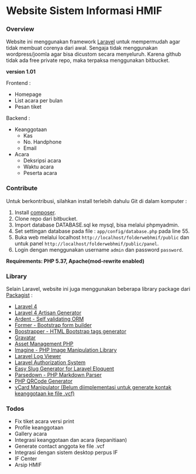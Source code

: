 # Website Sistem Informasi HMIF

### Overview

Website ini menggunakan framework [Laravel](http://laravel.com/docs/quick) untuk mempermudah agar tidak membuat corenya dari awal. Sengaja tidak menggunakan wordpress/joomla agar bisa dicustom secara menyeluruh. Karena github tidak ada free private repo, maka terpaksa menggunakan bitbucket.

**version 1.01**

Frontend :

- Homepage
- List acara per bulan
- Pesan tiket 

Backend :

- Keanggotaan
    - Kas
    - No. Handphone
    - Email
- Acara
    - Deksripsi acara
    - Waktu acara
    - Peserta acara

### Contribute

Untuk berkontribusi, silahkan install terlebih dahulu Git di dalam komputer : 

1. Install [composer](https://getcomposer.org/Composer-Setup.exe).
2. Clone repo dari bitbucket.
3. Import database DATABASE.sql ke mysql, bisa melalui phpmyadmin.
4. Set settingan database pada file : `app/config/database.php` pada line 55.
5. Buka web melalui localhost `http://localhost/folderwebhmif/public` dan untuk panel `http://localhost/folderwebhmif/public/panel`.
6. Login dengan menggunakan username `admin` dan password `password`.

**Requirements: PHP 5.37, Apache(mod-rewrite enabled)**

### Library

Selain Laravel, website ini juga menggunakan beberapa library package dari [Packagist](http://packagist.org) : 

- [Laravel 4](http://laravel.com/docs/quick)
- [Laravel 4 Artisan Generator](https://github.com/JeffreyWay/Laravel-4-Generators)
- [Ardent - Self validating ORM](https://github.com/laravelbook/ardent)
- [Former - Bootstrap form builder](https://github.com/Anahkiasen/former)
- [Boostrapper - HTML Bootstrap tags generator](https://github.com/patricktalmadge/bootstrapper)
- [Gravatar](https://github.com/thomaswelton/laravel-gravatar)
- [Asset Management PHP](https://github.com/kriswallsmith/assetic)
- [Imagine - PHP Image Manipulation Library](https://github.com/Intervention/image)
- [Laravel Log Viewer](https://github.com/mikemand/logviewer)
- [Laravel Authorization System](https://github.com/machuga/authority-l4)
- [Easy Slug Generator for Laravel Eloquent](https://github.com/cviebrock/eloquent-sluggable)
- [Parsedown - PHP Markdown Parser](https://github.com/erusev/parsedown)
- [PHP QRCode Generator](https://github.com/endroid/QrCode)
- [vCard Manipulator (Belum diimplementasi untuk generate kontak keanggotaan ke file .vcf)](https://github.com/fruux/sabre-vobject)

### Todos

- Fix tiket acara versi print
- Profile keanggotaan
- Gallery acara
- Integrasi keanggotaan dan acara (kepanitiaan)
- Generate contact anggota ke file .vcf
- Integrasi dengan sistem desktop perpus IF
- IF Center
- Arsip HMIF